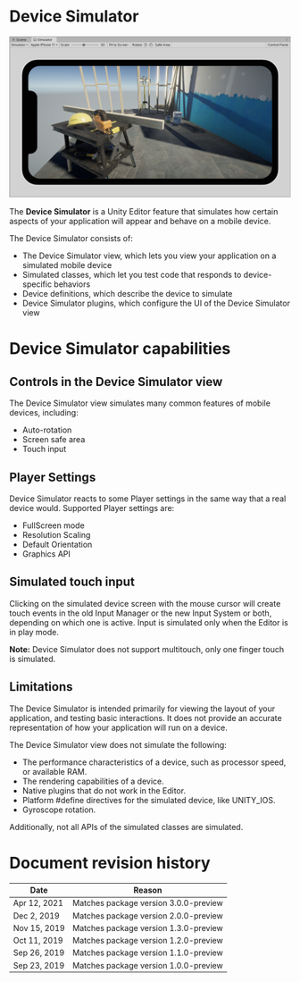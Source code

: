 # Device Simulator

![images/DeviceSimulatorView.png](images/DeviceSimulatorView.png)

The **Device Simulator** is a Unity Editor feature that simulates how certain aspects of your application will appear and behave on a mobile device.

The Device Simulator consists of:

* The Device Simulator view, which lets you view your application on a simulated mobile device
* Simulated classes, which let you test code that responds to device-specific behaviors
* Device definitions, which describe the device to simulate
* Device Simulator plugins, which configure the UI of the Device Simulator view

# Device Simulator capabilities

## Controls in the Device Simulator view

The Device Simulator view simulates many common features of mobile devices, including:

* Auto-rotation
* Screen safe area
* Touch input

## Player Settings

Device Simulator reacts to some Player settings in the same way that a real device would. Supported Player settings are:

* FullScreen mode
* Resolution Scaling
* Default Orientation
* Graphics API

## Simulated touch input

Clicking on the simulated device screen with the mouse cursor will create touch events in the old Input Manager or the new Input System or both, depending on which one is active. Input is simulated only when the Editor is in play mode.

**Note:** Device Simulator does not support multitouch, only one finger touch is simulated.

## Limitations

The Device Simulator is intended primarily for viewing the layout of your application, and testing basic interactions. It does not provide an accurate representation of how your application will run on a device.

The Device Simulator view does not simulate the following:

* The performance characteristics of a device, such as processor speed, or available RAM.
* The rendering capabilities of a device.
* Native plugins that do not work in the Editor.
* Platform #define directives for the simulated device, like UNITY_IOS.
* Gyroscope rotation.

Additionally, not all APIs of the simulated classes are simulated.

# Document revision history
|Date|Reason|
|---|---|
|Apr 12, 2021|Matches package version 3.0.0-preview|
|Dec 2, 2019|Matches package version 2.0.0-preview|
|Nov 15, 2019|Matches package version 1.3.0-preview|
|Oct 11, 2019|Matches package version 1.2.0-preview|
|Sep 26, 2019|Matches package version 1.1.0-preview|
|Sep 23, 2019|Matches package version 1.0.0-preview|
